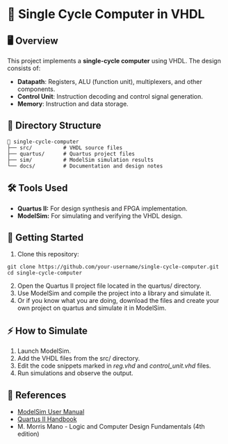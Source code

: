 # 🚀 Single Cycle Computer in VHDL

## 🖥️ Overview
This project implements a **single-cycle computer** using VHDL. The design consists of:
- **Datapath**: Registers, ALU (function unit), multiplexers, and other components.
- **Control Unit**: Instruction decoding and control signal generation.
- **Memory**: Instruction and data storage.

## 📁 Directory Structure
```plaintext
📂 single-cycle-computer
├── src/          # VHDL source files
├── quartus/      # Quartus project files
├── sim/          # ModelSim simulation results
└── docs/         # Documentation and design notes
```

## 🛠️ Tools Used
- **Quartus II:** For design synthesis and FPGA implementation.
- **ModelSim:** For simulating and verifying the VHDL design.

## 🚧 Getting Started
1. Clone this repository:
````
git clone https://github.com/your-username/single-cycle-computer.git
cd single-cycle-computer
````
2. Open the Quartus II project file located in the quartus/ directory.
3. Use ModelSim and compile the project into a library and simulate it.
4. Or if you know what you are doing, download the files and create your own project on quartus and simulate it in ModelSim.

## ⚡ How to Simulate
1. Launch ModelSim.
2. Add the VHDL files from the src/ directory.
3. Edit the code snippets marked in _reg.vhd_ and _control_unit.vhd_ files.
4. Run simulations and observe the output.

## 🔗 References
- [ModelSim User Manual](https://ww1.microchip.com/downloads/aemdocuments/documents/fpga/ProductDocuments/UserGuides/modelsim_user_v11p7.pdf)
- [Quartus II Handbook](https://www.intel.com/content/dam/www/programmable/us/en/pdfs/literature/hb/qts/archives/quartusii_handbook_archive-13.1.pdf)
- M. Morris Mano - Logic and Computer Design Fundamentals (4th edition)
